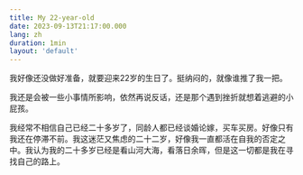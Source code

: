 ```yaml
---
title: My 22-year-old
date: 2023-09-13T21:17:00.000
lang: zh
duration: 1min
layout: 'default'
---
```


我好像还没做好准备，就要迎来22岁的生日了。挺纳闷的，就像谁推了我一把。

我还是会被一些小事情所影响，依然再说反话，还是那个遇到挫折就想着逃避的小屁孩。

我经常不相信自己已经二十多岁了，同龄人都已经谈婚论嫁，买车买房。好像只有我还在停滞不前。我这迷茫又焦虑的二十二岁，好像我一直都活在自我的否定之中。我认为我的二十多岁已经是看山河大海，看落日余晖，但是这一切都是我在寻找自己的路上。
